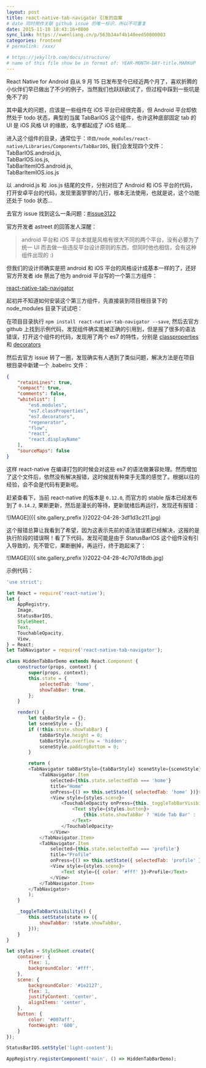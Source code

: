 ```yaml
---
layout: post
title: react-native-tab-navigator 引发的血案
# date 同时用作关联 github issue 的唯一标识，所以不可重复
date: 2015-11-10 18:43:16+0800
sync_link: https://xwenliang.cn/p/563b34af4b140eed50000003
categories: frontend
# permalink: /xxx/

# https://jekyllrb.com/docs/structure/
# name of this file show be in format of: YEAR-MONTH-DAY-title.MARKUP
---
```



React Native for Android 自从 9 月 15 日发布至今已经近两个月了，喜欢折腾的小伙伴们早已做出了不少的例子，当然我们也跃跃欲试了，但过程中踩到一些坑是免不了的  

其中最大的问题，应该是一些组件在 iOS 平台已经很完善，但 Android 平台却依然处于 todo 状态，典型的当属 TabBarIOS 这个组件，也许这种底部固定 tab 的 UI 是 iOS 风格 UI 的缘故，名字都起成了 iOS 结尾...  

进入这个组件的目录，通常位于：`项目/node_modules/react-native/Libraries/Components/TabBarIOS`, 我们会发现四个文件：  
TabBarIOS.android.js,  
TabBarIOS.ios.js,  
TabBarItemIOS.android.js,  
TabBarItemIOS.ios.js  

以 .android.js 和 .ios.js 结尾的文件，分别对应了 Android 和 iOS 平台的代码，打开安卓平台的代码，发现里面寥寥的几行，根本无法使用，也就是说，这个功能还处于 todo 状态...  

去官方 issue 找到这么一条问题：[#issue3122](https://github.com/facebook/react-native/issues/3122)  

官方开发者 astreet 的回答发人深醒：  

> android 平台和 iOS 平台本就是风格有很大不同的两个平台，没有必要为了统一 UI 而去做一些违反平台设计原则的东西，但同时他也相信，会有这种组件出现的 :)  

但我们的设计师确实是把 android 和 iOS 平台的风格设计成基本一样的了，还好官方开发者 ide 祭出了他为 android 平台写的一个第三方组件：  

[react-native-tab-navigator](https://github.com/exponentjs/react-native-tab-navigator)  

起初并不知道如何安装这个第三方组件，先直接装到项目根目录下的 node_modules 目录下试试吧：  

在项目目录执行 `npm install react-native-tab-navigator --save`, 然后去官方 github 上找到示例代码，发现组件确实能被正确的引用到，但是报了很多的语法错误，打开这个组件的代码，发现用了两个 es7 的特性，分别是 [classproperties](https://github.com/jeffmo/es-class-static-properties-and-fields) 和 [decorators](https://github.com/wycats/javascript-decorators)  

然后去官方 issue 转了一圈，发现确实有人遇到了类似问题，解决方法是在项目根目录中新建一个 .babelrc 文件：  

```json
{
	"retainLines": true,
	"compact": true,
	"comments": false,
	"whitelist": [
		"es6.modules",
		"es7.classProperties",
		"es7.decorators",
		"regenerator",
		"flow",
		"react",
		"react.displayName"
	],
	"sourceMaps": false
}
```

这样 react-native 在编译打包的时候会对这些 es7 的语法做兼容处理。然而增加了这个文件后，依然没有解决报错，这时候就有种束手无策的感觉了。根据以往的经验，会不会是代码有更新呢。  

赶紧查看下，当前 react-native 的版本是 `0.12.0`, 而官方的 stable 版本已经发布到了 `0.14.2`, 果断更新，然后是漫长的等待，更新就绪后再运行，发现还有报错：  

![IMAGE]({{ site.gallery_prefix }}2022-04-28-3df1d3c211.jpg)  

这个报错总算让我看到了希望，因为这表示先前的语法错误都已经解决，这报的是执行阶段的错误啊！看了下代码，发现可能是由于 StatusBarIOS 这个组件没有引入导致的，先不管它，果断删掉，再运行，终于跑起来了：  

![IMAGE]({{ site.gallery_prefix }}2022-04-28-4c707d18db.jpg)  

示例代码：  

[//]: # ( comment in markdown and escape for jekyll use: {% raw %} )  

```javascript
'use strict';

let React = require('react-native');
let {
    AppRegistry,
    Image,
    StatusBarIOS,
    StyleSheet,
    Text,
    TouchableOpacity,
    View,
} = React;
let TabNavigator = require('react-native-tab-navigator');

class HiddenTabBarDemo extends React.Component {
    constructor(props, context) {
        super(props, context);
        this.state = {
            selectedTab: 'home',
            showTabBar: true,
        };
    }

    render() {
        let tabBarStyle = {};
        let sceneStyle = {};
        if (!this.state.showTabBar) {
            tabBarStyle.height = 0;
            tabBarStyle.overflow = 'hidden';
            sceneStyle.paddingBottom = 0;
        }

        return (
        <TabNavigator tabBarStyle={tabBarStyle} sceneStyle={sceneStyle}>
            <TabNavigator.Item
                selected={this.state.selectedTab === 'home'}
                title="Home"
                onPress={() => this.setState({ selectedTab: 'home' })}>
                <View style={styles.scene}>
                    <TouchableOpacity onPress={this._toggleTabBarVisibility.bind(this)}>
                        <Text style={styles.button}>
                            {this.state.showTabBar ? 'Hide Tab Bar' : 'Show Tab Bar'}
                        </Text>
                    </TouchableOpacity>
                </View>
            </TabNavigator.Item>
            <TabNavigator.Item
                selected={this.state.selectedTab === 'profile'}
                title="Profile"
                onPress={() => this.setState({ selectedTab: 'profile' })}>
                <View style={styles.scene}>
                    <Text style={{ color: '#fff' }}>Profile</Text>
                </View>
            </TabNavigator.Item>
        </TabNavigator>
        );
    }

    _toggleTabBarVisibility() {
        this.setState(state => ({
            showTabBar: !state.showTabBar,
        }));
    }
}

let styles = StyleSheet.create({
    container: {
        flex: 1,
        backgroundColor: '#fff',
    },
    scene: {
        backgroundColor: '#1e2127',
        flex: 1,
        justifyContent: 'center',
        alignItems: 'center',
    },
    button: {
        color: '#007aff',
        fontWeight: '600',
    }
});

StatusBarIOS.setStyle('light-content');

AppRegistry.registerComponent('main', () => HiddenTabBarDemo);
```

[//]: # ( comment in markdown and escape for jekyll use: {% endraw %} )  


